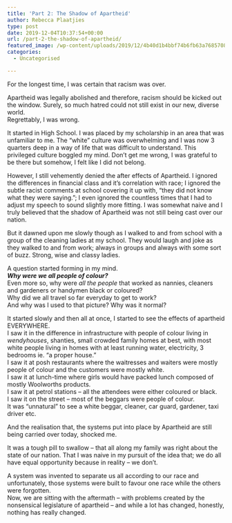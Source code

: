 ```yaml
---
title: 'Part 2: The Shadow of Apartheid'
author: Rebecca Plaatjies
type: post
date: 2019-12-04T10:37:54+00:00
url: /part-2-the-shadow-of-apartheid/
featured_image: /wp-content/uploads/2019/12/4b40d1b4bbf74b6fb63a768570845252.png
categories:
  - Uncategorised

---
```

For the longest time, I was certain that racism was over.

Apartheid was legally abolished and therefore, racism should be kicked out the window. Surely, so much hatred could not still exist in our new, diverse world.  
Regrettably, I was wrong.

It started in High School. I was placed by my scholarship in an area that was unfamiliar to me. The &#8220;white&#8221; culture was overwhelming and I was now 3 quarters deep in a way of life that was difficult to understand. This privileged culture boggled my mind. Don&#8217;t get me wrong, I was grateful to be there but somehow, I felt like I did not belong.

However, I still vehemently denied the after effects of Apartheid. I ignored the differences in financial class and it&#8217;s correlation with race; I ignored the subtle racist comments at school covering it up with, &#8220;they did not know what they were saying.&#8221;; I even ignored the countless times that I had to adjust my speech to sound slightly more fitting. I was somewhat naive and I truly believed that the shadow of Apartheid was not still being cast over our nation.

But it dawned upon me slowly though as I walked to and from school with a group of the cleaning ladies at my school. They would laugh and joke as they walked to and from work; always in groups and always with some sort of buzz. Strong, wise and classy ladies.

A question started forming in my mind.  
_**Why were we all people of colour?**_  
Even more so, why were _all the people_ that worked as nannies, cleaners and gardeners or handymen black or coloured?  
Why did we all travel so far everyday to get to work?  
And why was I used to that picture? Why was it normal?

It started slowly and then all at once, I started to see the effects of apartheid EVERYWHERE.  
I saw it in the difference in infrastructure with people of colour living in _wendyhouses_, shanties, small crowded family homes at best, with most white people living in homes with at least running water, electricity, 3 bedrooms ie. &#8220;a proper house.&#8221;  
I saw it at posh restaurants where the waitresses and waiters were mostly people of colour and the customers were mostly white.  
I saw it at lunch-time where girls would have packed lunch composed of mostly Woolworths products.  
I saw it at petrol stations &#8211; all the attendees were either coloured or black.  
I saw it on the street &#8211; most of the beggars were people of colour.  
It was &#8220;unnatural&#8221; to see a white beggar, cleaner, car guard, gardener, taxi driver etc.

And the realisation that, the systems put into place by Apartheid are still being carried over today, shocked me.

It was a tough pill to swallow &#8211; that all along my family was right about the state of our nation. That I was naive in my pursuit of the idea that; we do all have equal opportunity because in reality &#8211; we don&#8217;t.

A system was invented to separate us all according to our race and unfortunately, those systems were built to favour one race while the others were forgotten.  
Now, we are sitting with the aftermath &#8211; with problems created by the nonsensical legislature of apartheid &#8211; and while a lot has changed, honestly, nothing has really changed.